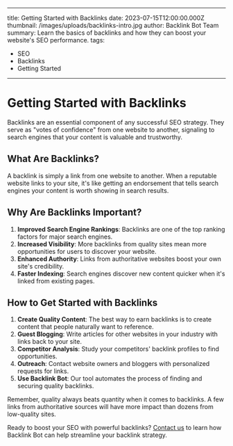 
---
title: Getting Started with Backlinks
date: 2023-07-15T12:00:00.000Z
thumbnail: /images/uploads/backlinks-intro.jpg
author: Backlink Bot Team
summary: Learn the basics of backlinks and how they can boost your website's SEO performance.
tags:
  - SEO
  - Backlinks
  - Getting Started
---

# Getting Started with Backlinks

Backlinks are an essential component of any successful SEO strategy. They serve as "votes of confidence" from one website to another, signaling to search engines that your content is valuable and trustworthy.

## What Are Backlinks?

A backlink is simply a link from one website to another. When a reputable website links to your site, it's like getting an endorsement that tells search engines your content is worth showing in search results.

## Why Are Backlinks Important?

1. **Improved Search Engine Rankings**: Backlinks are one of the top ranking factors for major search engines.
2. **Increased Visibility**: More backlinks from quality sites mean more opportunities for users to discover your website.
3. **Enhanced Authority**: Links from authoritative websites boost your own site's credibility.
4. **Faster Indexing**: Search engines discover new content quicker when it's linked from existing pages.

## How to Get Started with Backlinks

1. **Create Quality Content**: The best way to earn backlinks is to create content that people naturally want to reference.
2. **Guest Blogging**: Write articles for other websites in your industry with links back to your site.
3. **Competitor Analysis**: Study your competitors' backlink profiles to find opportunities.
4. **Outreach**: Contact website owners and bloggers with personalized requests for links.
5. **Use Backlink Bot**: Our tool automates the process of finding and securing quality backlinks.

Remember, quality always beats quantity when it comes to backlinks. A few links from authoritative sources will have more impact than dozens from low-quality sites.

Ready to boost your SEO with powerful backlinks? [Contact us](/contact) to learn how Backlink Bot can help streamline your backlink strategy.
